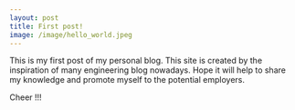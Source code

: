 ```yaml
---
layout: post
title: First post!
image: /image/hello_world.jpeg
---
```


This is my first post of my personal blog. This site is created by the inspiration of many engineering blog nowadays. Hope it will help to share my knowledge and promote myself to the potential employers.

Cheer !!!
